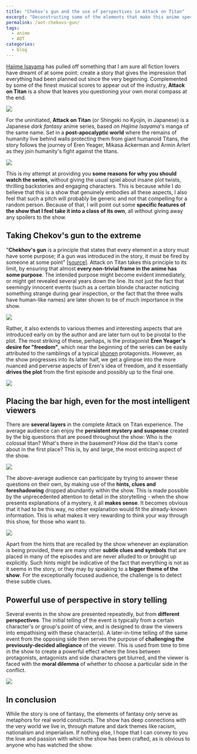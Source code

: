 ```yaml
---
title: "Chekov's gun and the use of perspectives in Attack on Titan"
excerpt: "Deconstructing some of the elements that make this anime special and a must-watch"
permalink: /aot-chekovs-gun/
tags:
  - anime
  - AOT
categories:
  - blog
---
```


[Hajime Isayama](https://en.wikipedia.org/wiki/Hajime_Isayama) has pulled off something that I am sure all fiction lovers have dreamt of at some point: create a story that gives the impression that everything had been planned out since the very beginning. Complemented by some of the finest musical scores to appear out of the industry, **Attack on Titan** is a show that leaves you questioning your own moral compass at the end.

![](/assets/images/eren-face.jpg)

For the uninitiated, **Attack on Titan** (or Shingeki no Kyojin, in Japanese) is a Japanese *dark fantasy* anime series, based on *Hajime Isayama*'s manga of the same name. Set in a **post-apocalyptic world** where the remains of humanity live behind walls protecting them from giant humanoid Titans, the story follows the journey of Eren Yeager, Mikasa Ackerman and Armin Arlert as they join humanity's fight against the titans. 

![](/assets/images/shiganshina-colossal.jpg)

This is my attempt at providing you **some reasons for why you should watch the series**, without giving the usual spiel about insane plot twists, thrilling backstories and engaging characters. This is because while I *do* believe that this is a show that genuinely embodies all these aspects, I also feel that such a pitch will probably be generic and not that compelling for a random person. Because of that, I will point out some **specific features of the show that I feel take it into a class of its own**, all without giving away any spoilers to the show.

## Taking Chekov's gun to the extreme
"**Chekhov's gun** is a principle that states that every element in a story must have some purpose; if a gun was introduced in the story, it must be fired by someone at some point" [[source]](https://en.wikipedia.org/wiki/Chekhov%27s_gun). Attack on Titan takes this principle to its limit, by ensuring that almost **every non-trivial frame in the anime has some purpose**. The intended purpose might become evident immediately, or might get revealed several years down the line. Its not just the fact that seemingly innocent events (such as a certain blonde character noticing something strange during gear inspection, or the fact that the three walls have human-like names) are later shown to be of much importance in the show.

![](/assets/images/reiner-bert-face.jpg)

Rather, it also extends to various themes and interesting aspects that are introduced early on by the author and are later turn out to be pivotal to the plot. The most striking of these, perhaps, is the protagonist **Eren Yeager's desire for "freedom"**, which near the beginning of the series can be easily attributed to the ramblings of a typical [shonen](https://en.wikipedia.org/wiki/Sh%C5%8Dnen_manga) protagonists. However, as the show progresses into its latter half, we get a glimpse into the more nuanced and perverse aspects of Eren's idea of freedom, and it essentially **drives the plot** from the first episode and possibly up to the final one.

![](/assets/images/eren_freedom.jpg)

## Placing the bar high, even for the most intelligent viewers

There are **several layers** in the complete Attack on Titan experience. The average audience can enjoy the **persistent mystery and suspense** created by the big questions that are posed throughout the show: Who is the colossal titan? What's there in the basement? How did the titan's come about in the first place? This is, by and large, the most enticing aspect of the show.

![](/assets/images/grisha_key.jpg)

The above-average audience can participate by trying to answer these questions on their own, by making use of the **hints, clues and foreshadowing** dropped abundantly within the show. This is made possible by the unprecedented attention to detail in the storytelling - when the show presents explanations of a mystery, it all **makes sense**. It becomes obvious that it had to be this way, no other explanation would fit the already-known information. This is what makes it very rewarding to think your way through this show, for those who want to. 

![](/assets/images/berthold_hand.jpg)

Apart from the hints that are recalled by the show whenever an explanation is being provided, there are many other **subtle clues and symbols** that are placed in many of the episodes and are never alluded to or brought up explicitly. Such hints might be indicative of the fact that everything is not as it seems in the story, or they may by speaking to a **bigger theme of the show**. For the exceptionally focused audience, the challenge is to detect these subtle clues.

## Powerful use of perspective in story telling
Several events in the show are presented repeatedly, but from **different perspectives**. The initial telling of the event is typically from a certain character's or group's point of view, and is designed to draw the viewers into empathising with these character(s). A later-in-time telling of the same event from the opposing side then serves the purpose of **challenging the previously-decided allegiance** of the viewer. This is used from time to time in the show to create a powerful effect where the lines between protagonists, antagonists and side characters get blurred, and the viewer is faced with the **moral dilemma** of whether to choose a particular side in the conflict.

![](/assets/images/owl-eren.jpg)

## In conclusion
While the story is one of fantasy, the elements of fantasy only serve as metaphors for real world constructs. The show has deep connections with the very world we live in, through mature and dark themes like racism, nationalism and imperialism. If nothing else, I hope that I can convey to you the love and passion with which the show has been crafted, as is obvious to anyone who has watched the show.
